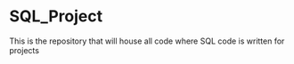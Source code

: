 # SQL_Project
This is the repository that will house all code where SQL code is written for projects
